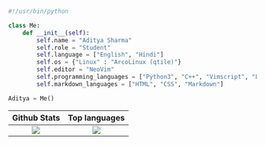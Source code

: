 ```python
#!/usr/bin/python

class Me:
    def __init__(self):
        self.name = "Aditya Sharma"
        self.role = "Student"
        self.language = ["English", "Hindi"]
        self.os = {"Linux" : "ArcoLinux (qtile)"}
        self.editor = "NeoVim"
        self.programming_languages = ["Python3", "C++", "Vimscript", "Lua"]
        self.markdown_languages = ["HTML", "CSS", "Markdown"]

Aditya = Me()
```

|                         Github Stats                         |                        Top languages                         |
| :----------------------------------------------------------: | :----------------------------------------------------------: |
| <img src="https://github-readme-stats.vercel.app/api?username=adityasharma223&show_icons=true&theme=gruvbox&count_private=true"/> | <img src="https://github-readme-stats.vercel.app/api/top-langs/?username=adityasharma223&show_icons=true&theme=gruvbox&count_private=true&layout=compact"/> |

